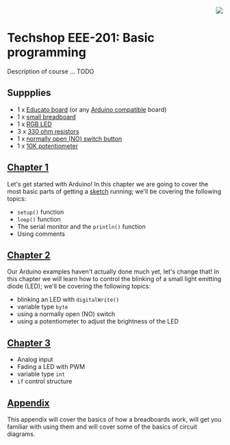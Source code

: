 <p align="right">
    <img src="https://cdn.rawgit.com/ConstantinoSchillebeeckx/Techshop-EEE-201/master/TS_logo.png">
</p>

# Techshop EEE-201: Basic programming
Description of course ... TODO


## Suppplies

- 1 x [Educato board](https://moderndevice.com/product/educato/) (or any [Arduino compatible](https://en.wikipedia.org/wiki/List_of_Arduino_boards_and_compatible_systems) board)
- 1 x [small breadboard](https://www.sparkfun.com/products/12002)
- 1 x [RGB LED](https://www.sparkfun.com/products/11679)
- 3 x [330 ohm resistors](https://www.sparkfun.com/products/11507)
- 1 x [normally open (NO) switch button](https://www.sparkfun.com/products/9190)
- 1 x [10K potentiometer](https://www.sparkfun.com/products/9806)


## [Chapter 1](https://github.com/ConstantinoSchillebeeckx/Techshop-EEE-201/tree/master/chapter_1)

Let's get started with Arduino!  In this chapter we are going to cover the most basic parts of getting a [sketch](https://www.arduino.cc/en/Tutorial/Sketch) running; we'll be covering the following topics:
- `setup()` function
- `loop()` function
- The serial monitor and the `println()` function
- Using comments


## [Chapter 2](https://github.com/ConstantinoSchillebeeckx/Techshop-EEE-201/tree/master/chapter_2)

Our Arduino examples haven't actually done much yet, let's change that!  In this chapter we will learn how to control the blinking of a small light emitting diode (LED); we'll be covering the following topics:
- blinking an LED with `digitalWrite()`
- variable type `byte`
- using a normally open (NO) switch 
- using a potentiometer to adjust the brightness of the LED


## [Chapter 3](https://github.com/ConstantinoSchillebeeckx/Techshop-EEE-201/tree/master/chapter_3)

- Analog input
- Fading a LED with PWM
- variable type `int`
- `if` control structure

## [Appendix](https://github.com/ConstantinoSchillebeeckx/Techshop-EEE-201/tree/master/appendix)

This appendix will cover the basics of how a breadboards work, will get you familiar with using them and will cover some of the basics of circuit diagrams.

